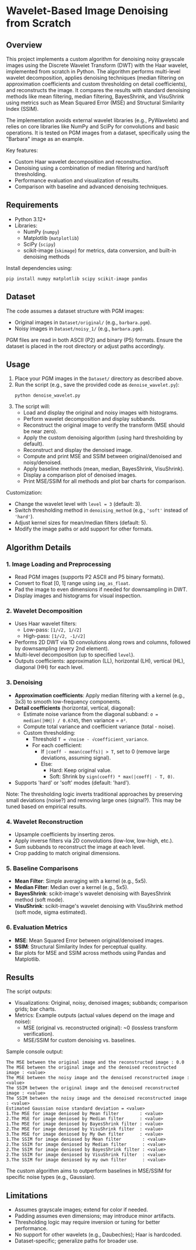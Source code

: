 # Wavelet-Based Image Denoising from Scratch

## Overview

This project implements a custom algorithm for denoising noisy grayscale images using the Discrete Wavelet Transform (DWT) with the Haar wavelet, implemented from scratch in Python. The algorithm performs multi-level wavelet decomposition, applies denoising techniques (median filtering on approximation coefficients and custom thresholding on detail coefficients), and reconstructs the image. It compares the results with standard denoising methods like mean filtering, median filtering, BayesShrink, and VisuShrink using metrics such as Mean Squared Error (MSE) and Structural Similarity Index (SSIM).

The implementation avoids external wavelet libraries (e.g., PyWavelets) and relies on core libraries like NumPy and SciPy for convolutions and basic operations. It is tested on PGM images from a dataset, specifically using the "Barbara" image as an example.

Key features:

- Custom Haar wavelet decomposition and reconstruction.
- Denoising using a combination of median filtering and hard/soft thresholding.
- Performance evaluation and visualization of results.
- Comparison with baseline and advanced denoising techniques.

## Requirements

- Python 3.12+
- Libraries:
  - NumPy (`numpy`)
  - Matplotlib (`matplotlib`)
  - SciPy (`scipy`)
  - scikit-image (`skimage`) for metrics, data conversion, and built-in denoising methods

Install dependencies using:

```
pip install numpy matplotlib scipy scikit-image pandas
```

## Dataset

The code assumes a dataset structure with PGM images:

- Original images in `Dataset/original/` (e.g., `barbara.pgm`).
- Noisy images in `Dataset/noisy_1/` (e.g., `barbara.pgm`).

PGM files are read in both ASCII (P2) and binary (P5) formats. Ensure the dataset is placed in the root directory or adjust paths accordingly.

## Usage

1. Place your PGM images in the `Dataset/` directory as described above.
2. Run the script (e.g., save the provided code as `denoise_wavelet.py`):
   ```
   python denoise_wavelet.py
   ```
3. The script will:
   - Load and display the original and noisy images with histograms.
   - Perform wavelet decomposition and display subbands.
   - Reconstruct the original image to verify the transform (MSE should be near zero).
   - Apply the custom denoising algorithm (using hard thresholding by default).
   - Reconstruct and display the denoised image.
   - Compute and print MSE and SSIM between original/denoised and noisy/denoised.
   - Apply baseline methods (mean, median, BayesShrink, VisuShrink).
   - Display a comparison plot of denoised images.
   - Print MSE/SSIM for all methods and plot bar charts for comparison.

Customization:

- Change the wavelet level with `level = 3` (default: 3).
- Switch thresholding method in `denoising_method` (e.g., `'soft'` instead of `'hard'`).
- Adjust kernel sizes for mean/median filters (default: 5).
- Modify the image paths or add support for other formats.

## Algorithm Details

### 1. Image Loading and Preprocessing

- Read PGM images (supports P2 ASCII and P5 binary formats).
- Convert to float [0, 1] range using `img_as_float`.
- Pad the image to even dimensions if needed for downsampling in DWT.
- Display images and histograms for visual inspection.

### 2. Wavelet Decomposition

- Uses Haar wavelet filters:
  - Low-pass: `[1/√2, 1/√2]`
  - High-pass: `[1/√2, -1/√2]`
- Performs 2D DWT via 1D convolutions along rows and columns, followed by downsampling (every 2nd element).
- Multi-level decomposition (up to specified `level`).
- Outputs coefficients: approximation (LL), horizontal (LH), vertical (HL), diagonal (HH) for each level.

### 3. Denoising

- **Approximation coefficients**: Apply median filtering with a kernel (e.g., 3x3) to smooth low-frequency components.
- **Detail coefficients** (horizontal, vertical, diagonal):
  - Estimate noise variance from the diagonal subband: `σ = median(|HH|) / 0.6745`, then variance = `σ²`.
  - Compute total variance and coefficient variance (total - noise).
  - Custom thresholding:
    - Threshold `T = √noise - √coefficient_variance`.
    - For each coefficient:
      - If `|coeff - mean(coeffs)| > T`, set to 0 (remove large deviations, assuming signal).
      - Else:
        - Hard: Keep original value.
        - Soft: Shrink by `sign(coeff) * max(|coeff| - T, 0)`.
- Supports 'hard' or 'soft' modes (default: 'hard').

Note: The thresholding logic inverts traditional approaches by preserving small deviations (noise?) and removing large ones (signal?). This may be tuned based on empirical results.

### 4. Wavelet Reconstruction

- Upsample coefficients by inserting zeros.
- Apply inverse filters via 2D convolutions (low-low, low-high, etc.).
- Sum subbands to reconstruct the image at each level.
- Crop padding to match original dimensions.

### 5. Baseline Comparisons

- **Mean Filter**: Simple averaging with a kernel (e.g., 5x5).
- **Median Filter**: Median over a kernel (e.g., 5x5).
- **BayesShrink**: scikit-image's wavelet denoising with BayesShrink method (soft mode).
- **VisuShrink**: scikit-image's wavelet denoising with VisuShrink method (soft mode, sigma estimated).

### 6. Evaluation Metrics

- **MSE**: Mean Squared Error between original/denoised images.
- **SSIM**: Structural Similarity Index for perceptual quality.
- Bar plots for MSE and SSIM across methods using Pandas and Matplotlib.

## Results

The script outputs:

- Visualizations: Original, noisy, denoised images; subbands; comparison grids; bar charts.
- Metrics: Example outputs (actual values depend on the image and noise):
  - MSE (original vs. reconstructed original): ~0 (lossless transform verification).
  - MSE/SSIM for custom denoising vs. baselines.

Sample console output:

```
The MSE between the original image and the reconstructed image : 0.0
The MSE between the original image and the denoised reconstructed image : <value>
The MSE between the noisy image and the denoised reconstructed image : <value>
The SSIM between the original image and the denoised reconstructed image : <value>
The SSIM between the noisy image and the denoised reconstructed image : <value>
Estimated Gaussian noise standard deviation = <value>
1.The MSE for image deniosed by Mean filter        : <value>
2.The MSE for image deniosed by Median filter      : <value>
1.The MSE for image deniosed by BayesShrink filter : <value>
2.The MSE for image deniosed by VisuShrink filter  : <value>
3.The MSE for image deniosed by My Own filter      : <value>
1.The SSIM for image deniosed by Mean filter        : <value>
2.The SSIM for image deniosed by Median filter      : <value>
2.The SSIM for image deniosed by BayesShrink filter : <value>
2.The SSIM for image deniosed by VisuShrink filter  : <value>
3.The SSIM for image deniosed by my own filter      : <value>
```

The custom algorithm aims to outperform baselines in MSE/SSIM for specific noise types (e.g., Gaussian).

## Limitations

- Assumes grayscale images; extend for color if needed.
- Padding assumes even dimensions; may introduce minor artifacts.
- Thresholding logic may require inversion or tuning for better performance.
- No support for other wavelets (e.g., Daubechies); Haar is hardcoded.
- Dataset-specific; generalize paths for broader use.
